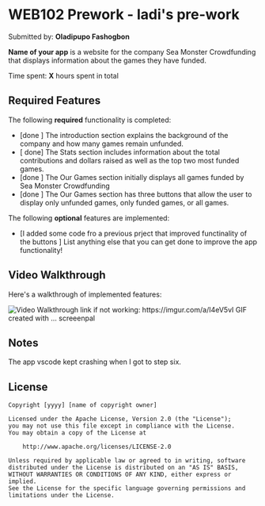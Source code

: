 # WEB102 Prework - ladi's pre-work

Submitted by: **Oladipupo Fashogbon**

**Name of your app** is a website for the company Sea Monster Crowdfunding that displays information about the games they have funded.

Time spent: **X** hours spent in total

## Required Features

The following **required** functionality is completed:

* [done ] The introduction section explains the background of the company and how many games remain unfunded.
* [ done] The Stats section includes information about the total contributions and dollars raised as well as the top two most funded games.
* [done ] The Our Games section initially displays all games funded by Sea Monster Crowdfunding
* [done ] The Our Games section has three buttons that allow the user to display only unfunded games, only funded games, or all games.

The following **optional** features are implemented:

* [I added some code fro a previous prject that improved functinality of the buttons ] List anything else that you can get done to improve the app functionality!

## Video Walkthrough

Here's a walkthrough of implemented features:

<img src='[http://i.imgur.com/link/to/your/gif/file.gif](https://imgur.com/a/I4eV5vI)' title='Video Walkthrough' width='' alt='Video Walkthrough' />
link if not working: https://imgur.com/a/I4eV5vI
<!-- Replace this with whatever GIF tool you used! -->
GIF created with ...  screeenpal
<!-- Recommended tools:
[Kap](https://getkap.co/) for macOS
[ScreenToGif](https://www.screentogif.com/) for Windows
[peek](https://github.com/phw/peek) for Linux. -->

## Notes

The app vscode kept crashing when I got to step six.
## License

    Copyright [yyyy] [name of copyright owner]

    Licensed under the Apache License, Version 2.0 (the "License");
    you may not use this file except in compliance with the License.
    You may obtain a copy of the License at

        http://www.apache.org/licenses/LICENSE-2.0

    Unless required by applicable law or agreed to in writing, software
    distributed under the License is distributed on an "AS IS" BASIS,
    WITHOUT WARRANTIES OR CONDITIONS OF ANY KIND, either express or implied.
    See the License for the specific language governing permissions and
    limitations under the License.
